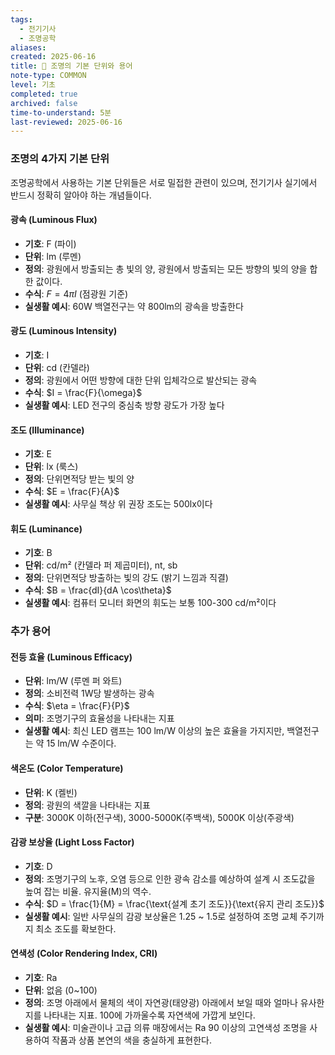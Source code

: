 ```yaml
---
tags:
  - 전기기사
  - 조명공학
aliases: 
created: 2025-06-16
title: 📝 조명의 기본 단위와 용어
note-type: COMMON
level: 기초
completed: true
archived: false
time-to-understand: 5분
last-reviewed: 2025-06-16
---
```


### 조명의 4가지 기본 단위

조명공학에서 사용하는 기본 단위들은 서로 밀접한 관련이 있으며, 전기기사 실기에서 반드시 정확히 알아야 하는 개념들이다.

#### 광속 (Luminous Flux)
- **기호**: F (파이)
- **단위**: lm (루멘)
- **정의**: 광원에서 방출되는 총 빛의 양, 광원에서 방출되는 모든 방향의 빛의 양을 합한 값이다.
- **수식**: $F = 4\pi I$ (점광원 기준)
- **실생활 예시**: 60W 백열전구는 약 800lm의 광속을 방출한다

#### 광도 (Luminous Intensity)
- **기호**: I
- **단위**: cd (칸델라)
- **정의**: 광원에서 어떤 방향에 대한 단위 입체각으로 발산되는 광속
- **수식**: $I = \frac{F}{\omega}$
- **실생활 예시**: LED 전구의 중심축 방향 광도가 가장 높다



#### 조도 (Illuminance)  
- **기호**: E
- **단위**: lx (룩스)
- **정의**: 단위면적당 받는 빛의 양
- **수식**: $E = \frac{F}{A}$
- **실생활 예시**: 사무실 책상 위 권장 조도는 500lx이다

#### 휘도 (Luminance)
- **기호**: B
- **단위**: cd/m² (칸델라 퍼 제곱미터), nt, sb
- **정의**: 단위면적당 방출하는 빛의 강도 (밝기 느낌과 직결)
- **수식**: $B = \frac{dI}{dA \cos\theta}$
- **실생활 예시**: 컴퓨터 모니터 화면의 휘도는 보통 100-300 cd/m²이다

### 추가 용어

#### 전등 효율 (Luminous Efficacy)
- **단위**: lm/W (루멘 퍼 와트)
- **정의**: 소비전력 1W당 발생하는 광속
- **수식**: $\eta = \frac{F}{P}$
- **의미**: 조명기구의 효율성을 나타내는 지표
- **실생활 예시**: 최신 LED 램프는 100 lm/W 이상의 높은 효율을 가지지만, 백열전구는 약 15 lm/W 수준이다.

#### 색온도 (Color Temperature)
- **단위**: K (켈빈)
- **정의**: 광원의 색깔을 나타내는 지표
- **구분**: 3000K 이하(전구색), 3000-5000K(주백색), 5000K 이상(주광색)

#### 감광 보상율 (Light Loss Factor)
- **기호**: D
- **정의**: 조명기구의 노후, 오염 등으로 인한 광속 감소를 예상하여 설계 시 조도값을 높여 잡는 비율. 유지율(M)의 역수.
- **수식**: $D = \frac{1}{M} = \frac{\text{설계 초기 조도}}{\text{유지 관리 조도}}$
- **실생활 예시**: 일반 사무실의 감광 보상율은 1.25 ~ 1.5로 설정하여 조명 교체 주기까지 최소 조도를 확보한다.

#### 연색성 (Color Rendering Index, CRI)
- **기호**: Ra
- **단위**: 없음 (0~100)
- **정의**: 조명 아래에서 물체의 색이 자연광(태양광) 아래에서 보일 때와 얼마나 유사한지를 나타내는 지표. 100에 가까울수록 자연색에 가깝게 보인다.
- **실생활 예시**: 미술관이나 고급 의류 매장에서는 Ra 90 이상의 고연색성 조명을 사용하여 작품과 상품 본연의 색을 충실하게 표현한다.

